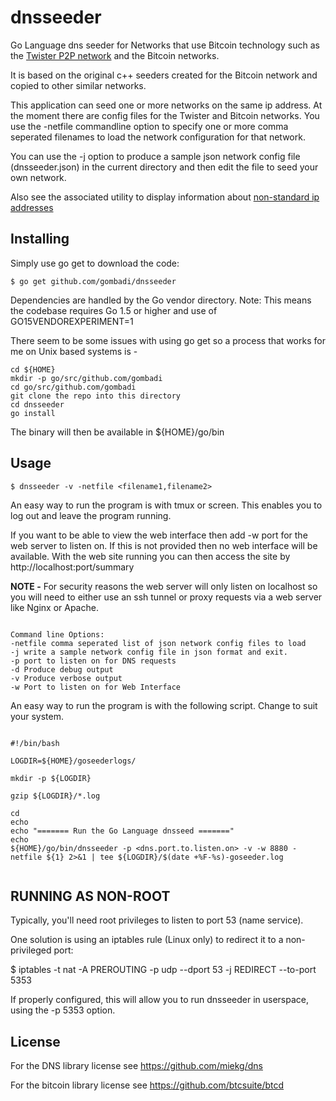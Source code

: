 # dnsseeder
Go Language dns seeder for Networks that use Bitcoin technology such as the [Twister P2P network](http://twister.net.co/) and the Bitcoin networks.

It is based on the original c++ seeders created for the Bitcoin network and copied to other similar networks.

This application can seed one or more networks on the same ip address. At the moment there are config files for the Twister and Bitcoin networks. You use the -netfile commandline option to specify one or more comma seperated filenames to load the network configuration for that network.

You can use the -j option to produce a sample json network config file (dnsseeder.json) in the current directory and then edit the file to seed your own network.

Also see the associated utility to display information about [non-standard ip addresses](https://github.com/gombadi/nonstd/)



## Installing

Simply use go get to download the code:

    $ go get github.com/gombadi/dnsseeder

Dependencies are handled by the Go vendor directory.
Note: This means the codebase requires Go 1.5 or higher and use of GO15VENDOREXPERIMENT=1

There seem to be some issues with using go get so a process that works for me on Unix based systems is -

```
cd ${HOME}
mkdir -p go/src/github.com/gombadi
cd go/src/github.com/gombadi
git clone the repo into this directory
cd dnsseeder
go install

```
The binary will then be available in ${HOME}/go/bin


## Usage

    $ dnsseeder -v -netfile <filename1,filename2>

An easy way to run the program is with tmux or screen. This enables you to log out and leave the program running.

If you want to be able to view the web interface then add -w port for the web server to listen on. If this is not provided then no web interface will be available. With the web site running you can then access the site by http://localhost:port/summary

**NOTE -** For security reasons the web server will only listen on localhost so you will need to either use an ssh tunnel or proxy requests via a web server like Nginx or Apache.

```

Command line Options:
-netfile comma seperated list of json network config files to load
-j write a sample network config file in json format and exit.
-p port to listen on for DNS requests
-d Produce debug output
-v Produce verbose output
-w Port to listen on for Web Interface

```

An easy way to run the program is with the following script. Change to suit your system.

```

#!/bin/bash

LOGDIR=${HOME}/goseederlogs/

mkdir -p ${LOGDIR}

gzip ${LOGDIR}/*.log

cd
echo
echo "======= Run the Go Language dnsseed ======="
echo
${HOME}/go/bin/dnsseeder -p <dns.port.to.listen.on> -v -w 8880 -netfile ${1} 2>&1 | tee ${LOGDIR}/$(date +%F-%s)-goseeder.log


```


## RUNNING AS NON-ROOT

Typically, you'll need root privileges to listen to port 53 (name service).

One solution is using an iptables rule (Linux only) to redirect it to
a non-privileged port:

$ iptables -t nat -A PREROUTING -p udp --dport 53 -j REDIRECT --to-port 5353

If properly configured, this will allow you to run dnsseeder in userspace, using
the -p 5353 option.


## License

For the DNS library license see https://github.com/miekg/dns

For the bitcoin library license see https://github.com/btcsuite/btcd


